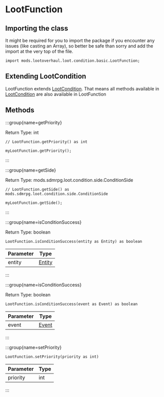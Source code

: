 # LootFunction

## Importing the class

It might be required for you to import the package if you encounter any issues (like casting an Array), so better be safe than sorry and add the import at the very top of the file.
```zenscript
import mods.lootoverhaul.loot.condition.basic.LootFunction;
```


## Extending LootCondition

LootFunction extends [LootCondition](/mods/lootoverhaul/loot/condition/basic/LootCondition). That means all methods available in [LootCondition](/mods/lootoverhaul/loot/condition/basic/LootCondition) are also available in LootFunction

## Methods

:::group{name=getPriority}

Return Type: int

```zenscript
// LootFunction.getPriority() as int

myLootFunction.getPriority();
```

:::

:::group{name=getSide}

Return Type: mods.sdmrpg.loot.condition.side.ConditionSide

```zenscript
// LootFunction.getSide() as mods.sdmrpg.loot.condition.side.ConditionSide

myLootFunction.getSide();
```

:::

:::group{name=isConditionSuccess}

Return Type: boolean

```zenscript
LootFunction.isConditionSuccess(entity as Entity) as boolean
```

| Parameter |                 Type                 |
|-----------|--------------------------------------|
| entity    | [Entity](/vanilla/api/entity/Entity) |


:::

:::group{name=isConditionSuccess}

Return Type: boolean

```zenscript
LootFunction.isConditionSuccess(event as Event) as boolean
```

| Parameter |              Type               |
|-----------|---------------------------------|
| event     | [Event](/forge/api/event/Event) |


:::

:::group{name=setPriority}

```zenscript
LootFunction.setPriority(priority as int)
```

| Parameter | Type |
|-----------|------|
| priority  | int  |


:::


